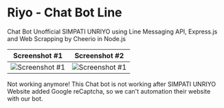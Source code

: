# Riyo - Chat Bot Line
Chat Bot Unofficial SIMPATI UNRIYO using Line Messaging API, Express.js and Web Scrapping by Cheerio in Node.js

Screenshot #1             |  Screenshot #2
:-------------------------:|:-------------------------:
![Screenshot #1](https://rofirahman.com/public/image/Screen%20Shot%202019-08-28%20at%2011.13.32.png)  |  ![Screenshot #1](https://rofirahman.com/public/image/Screen%20Shot%202019-08-28%20at%2011.13.44.png)


Not working anymore!
This Chat bot is not working after SIMPATI UNRIYO Website added Google reCaptcha, so we can't automation their website with our bot.
